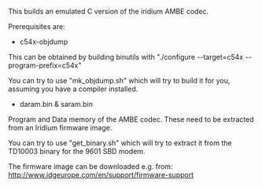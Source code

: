 This builds an emulated C version of the iridium AMBE codec.

Prerequisites are:

- c54x-objdump

This can be obtained by building binutils with "./configure --target=c54x --program-prefix=c54x"

You can try to use "mk_objdump.sh" which will try to build it for you, assuming you have a compiler installed.

- daram.bin & saram.bin

Program and Data memory of the AMBE codec. These need to be extracted from an Iridium firmware image.

You can try to use "get_binary.sh" which will try to extract it from the TD10003 binary for the 9601 SBD modem.

The firmware image can be downloaded e.g. from: http://www.idgeurope.com/en/support/firmware-support
